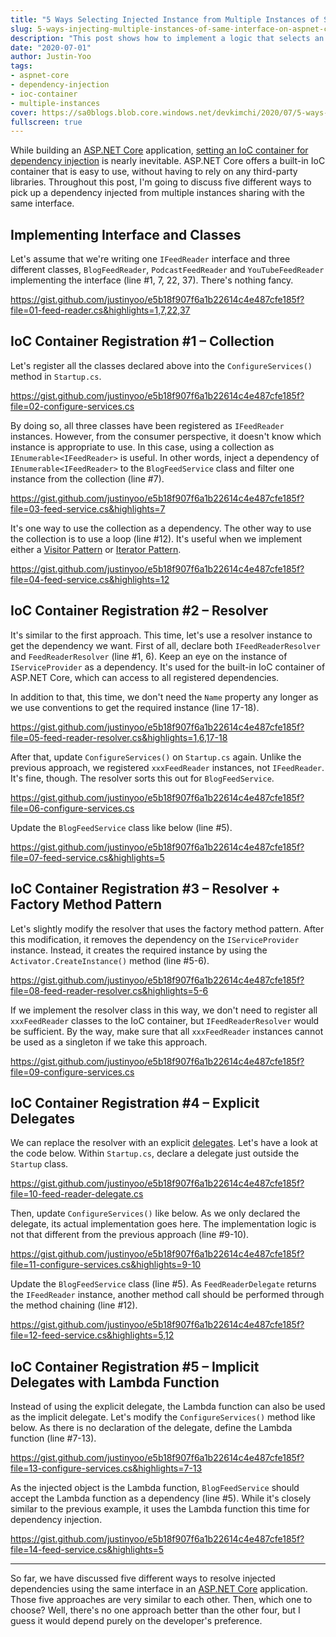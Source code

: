 ```yaml
---
title: "5 Ways Selecting Injected Instance from Multiple Instances of Same Interface on ASP.NET Core"
slug: 5-ways-injecting-multiple-instances-of-same-interface-on-aspnet-core
description: "This post shows how to implement a logic that selects an injected instance from multiple instances of the same interface on ASP.NET Core."
date: "2020-07-01"
author: Justin-Yoo
tags:
- aspnet-core
- dependency-injection
- ioc-container
- multiple-instances
cover: https://sa0blogs.blob.core.windows.net/devkimchi/2020/07/5-ways-injecting-multiple-instances-of-same-interface-on-aspnet-core-00.png
fullscreen: true
---
```


While building an [ASP.NET Core][aspnet core] application, [setting an IoC container for dependency injection][aspnet core di] is nearly inevitable. ASP.NET Core offers a built-in IoC container that is easy to use, without having to rely on any third-party libraries. Throughout this post, I'm going to discuss five different ways to pick up a dependency injected from multiple instances sharing with the same interface.


## Implementing Interface and Classes ##

Let's assume that we're writing one `IFeedReader` interface and three different classes, `BlogFeedReader`, `PodcastFeedReader` and `YouTubeFeedReader` implementing the interface (line #1, 7, 22, 37). There's nothing fancy.

https://gist.github.com/justinyoo/e5b18f907f6a1b22614c4e487cfe185f?file=01-feed-reader.cs&highlights=1,7,22,37


## IoC Container Registration #1 &ndash; Collection ##

Let's register all the classes declared above into the `ConfigureServices()` method in `Startup.cs`.

https://gist.github.com/justinyoo/e5b18f907f6a1b22614c4e487cfe185f?file=02-configure-services.cs

By doing so, all three classes have been registered as `IFeedReader` instances. However, from the consumer perspective, it doesn't know which instance is appropriate to use. In this case, using a collection as `IEnumerable<IFeedReader>` is useful. In other words, inject a dependency of `IEnumerable<IFeedReader>` to the `BlogFeedService` class and filter one instance from the collection (line #7).

https://gist.github.com/justinyoo/e5b18f907f6a1b22614c4e487cfe185f?file=03-feed-service.cs&highlights=7

It's one way to use the collection as a dependency. The other way to use the collection is to use a loop (line #12). It's useful when we implement either a [Visitor Pattern][design pattern visitor] or [Iterator Pattern][design pattern iterator].

https://gist.github.com/justinyoo/e5b18f907f6a1b22614c4e487cfe185f?file=04-feed-service.cs&highlights=12


## IoC Container Registration #2 &ndash; Resolver ##

It's similar to the first approach. This time, let's use a resolver instance to get the dependency we want. First of all, declare both `IFeedReaderResolver` and `FeedReaderResolver` (line #1, 6). Keep an eye on the instance of `IServiceProvider` as a dependency. It's used for the built-in IoC container of ASP.NET Core, which can access to all registered dependencies.

In addition to that, this time, we don't need the `Name` property any longer as we use conventions to get the required instance (line 17-18).

https://gist.github.com/justinyoo/e5b18f907f6a1b22614c4e487cfe185f?file=05-feed-reader-resolver.cs&highlights=1,6,17-18

After that, update `ConfigureServices()` on `Startup.cs` again. Unlike the previous approach, we registered `xxxFeedReader` instances, not `IFeedReader`. It's fine, though. The resolver sorts this out for `BlogFeedService`.

https://gist.github.com/justinyoo/e5b18f907f6a1b22614c4e487cfe185f?file=06-configure-services.cs

Update the `BlogFeedService` class like below (line #5).

https://gist.github.com/justinyoo/e5b18f907f6a1b22614c4e487cfe185f?file=07-feed-service.cs&highlights=5


## IoC Container Registration #3 &ndash; Resolver + Factory Method Pattern ##

Let's slightly modify the resolver that uses the factory method pattern. After this modification, it removes the dependency on the `IServiceProvider` instance. Instead, it creates the required instance by using the `Activator.CreateInstance()` method (line #5-6).

https://gist.github.com/justinyoo/e5b18f907f6a1b22614c4e487cfe185f?file=08-feed-reader-resolver.cs&highlights=5-6

If we implement the resolver class in this way, we don't need to register all `xxxFeedReader` classes to the IoC container, but `IFeedReaderResolver` would be sufficient. By the way, make sure that all `xxxFeedReader` instances cannot be used as a singleton if we take this approach.

https://gist.github.com/justinyoo/e5b18f907f6a1b22614c4e487cfe185f?file=09-configure-services.cs


## IoC Container Registration #4 &ndash; Explicit Delegates ##

We can replace the resolver with an explicit [delegates][dotnet delegates]. Let's have a look at the code below. Within `Startup.cs`, declare a delegate just outside the `Startup` class.

https://gist.github.com/justinyoo/e5b18f907f6a1b22614c4e487cfe185f?file=10-feed-reader-delegate.cs

Then, update `ConfigureServices()` like below. As we only declared the delegate, its actual implementation goes here. The implementation logic is not that different from the previous approach (line #9-10).

https://gist.github.com/justinyoo/e5b18f907f6a1b22614c4e487cfe185f?file=11-configure-services.cs&highlights=9-10

Update the `BlogFeedService` class (line #5). As `FeedReaderDelegate` returns the `IFeedReader` instance, another method call should be performed through the method chaining (line #12).

https://gist.github.com/justinyoo/e5b18f907f6a1b22614c4e487cfe185f?file=12-feed-service.cs&highlights=5,12


## IoC Container Registration #5 &ndash; Implicit Delegates with Lambda Function ##

Instead of using the explicit delegate, the Lambda function can also be used as the implicit delegate. Let's modify the `ConfigureServices()` method like below. As there is no declaration of the delegate, define the Lambda function (line #7-13).

https://gist.github.com/justinyoo/e5b18f907f6a1b22614c4e487cfe185f?file=13-configure-services.cs&highlights=7-13

As the injected object is the Lambda function, `BlogFeedService` should accept the Lambda function as a dependency (line #5). While it's closely similar to the previous example, it uses the Lambda function this time for dependency injection.

https://gist.github.com/justinyoo/e5b18f907f6a1b22614c4e487cfe185f?file=14-feed-service.cs&highlights=5

---

So far, we have discussed five different ways to resolve injected dependencies using the same interface in an [ASP.NET Core][aspnet core] application. Those five approaches are very similar to each other. Then, which one to choose? Well, there's no one approach better than the other four, but I guess it would depend purely on the developer's preference.

[dotnet delegates]: https://docs.microsoft.com/dotnet/csharp/programming-guide/delegates/?WT.mc_id=devkimchicom-blog-juyoo

[aspnet core]: https://docs.microsoft.com/aspnet/core/?view=aspnetcore-3.1&WT.mc_id=devkimchicom-blog-juyoo
[aspnet core di]: https://docs.microsoft.com/aspnet/core/fundamentals/dependency-injection?view=aspnetcore-3.1&WT.mc_id=devkimchicom-blog-juyoo

[design pattern visitor]: https://www.dofactory.com/net/visitor-design-pattern
[design pattern iterator]: https://www.dofactory.com/net/iterator-design-pattern
